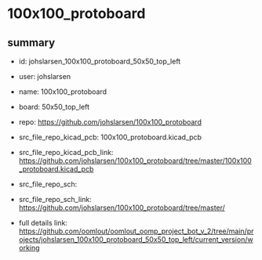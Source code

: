 # 100x100_protoboard
 
## summary 
* id: johslarsen_100x100_protoboard_50x50_top_left
* user: johslarsen
* name: 100x100_protoboard
* board: 50x50_top_left
* repo: https://github.com/johslarsen/100x100_protoboard
* src_file_repo_kicad_pcb: 100x100_protoboard.kicad_pcb
* src_file_repo_kicad_pcb_link: https://github.com/johslarsen/100x100_protoboard/tree/master/100x100_protoboard.kicad_pcb


* src_file_repo_sch: 
* src_file_repo_sch_link: https://github.com/johslarsen/100x100_protoboard/tree/master/
* full details link: https://github.com/oomlout/oomlout_oomp_project_bot_v_2/tree/main/projects/johslarsen_100x100_protoboard_50x50_top_left/current_version/working  







